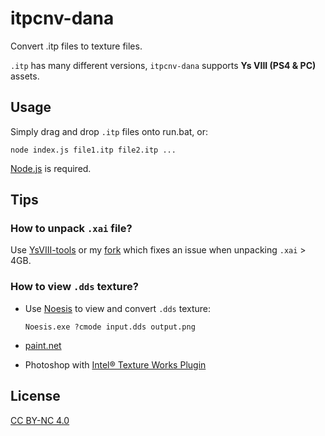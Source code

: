 # itpcnv-dana

Convert .itp files to texture files.

`.itp` has many different versions, `itpcnv-dana` supports __Ys VIII (PS4 & PC)__ assets.

## Usage

Simply drag and drop `.itp` files onto run.bat, or:

```
node index.js file1.itp file2.itp ...
```

[Node.js](https://nodejs.org/) is required.

## Tips

### How to unpack `.xai` file?

Use [YsVIII-tools](https://github.com/yosh778/YsVIII-tools) or my [fork](https://github.com/Coxxs/YsVIII-tools) which fixes an issue when unpacking `.xai` > 4GB.

### How to view `.dds` texture?

* Use [Noesis](http://www.richwhitehouse.com/noesis/nms/index.php) to view and convert `.dds` texture:
  
  ```
  Noesis.exe ?cmode input.dds output.png
  ```
* [paint.net](https://www.getpaint.net/)
* Photoshop with [Intel® Texture Works Plugin](https://software.intel.com/content/www/us/en/develop/articles/intel-texture-works-plugin.html)

## License

[CC BY-NC 4.0](https://creativecommons.org/licenses/by-nc/4.0/)
